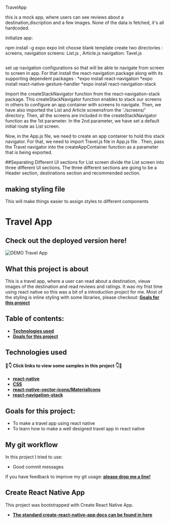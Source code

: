 TravelApp

this is a mock app, where users can see reviews about a destination,discription and a few images.
None of the data is fetched, it's all hardcoded.

Initialize app:

npm install -g expo
expo init <project name>
choose blank template
create two directories : screens, navigation 
screens: List.js , Article.js
navigation: Tavel.js 
##
set up navigation configurations so that  will be able to navigate from screen to screen in  app. 
For that install the react-navigation package along with its supporting dependent packages :
    *expo install react-navigation
    *expo install react-native-gesture-handler
    *expo install react-navigation-stack

Import the createStackNavigator function from the react-navigation-stack package. This createStackNavigator function enables to stack our screens in
others to configure an app container with screens to navigate. Then, we have also imported the List and Article screensfrom the ‘./screens/’ directory. 
Then, all the screens are included in the createStackNavigator function as the 1st parameter. In the 2nd parameter,
we have set a default initial route as List screen.

Now, in the App.js file, we need to create an app container to hold this stack navigator. For that, we need to import  Travel.js file in App.js file .
Then, pass the Travel navigator into the createAppContainer function as a parameter that is being exported.


##Separating Different UI sections for List screen
divide the List screen into three different UI sections. The three different sections are going to be a Header section, destinations section and 
recommended section.


## making styling file
This will make things easier to assign styles to different components




#  Travel App 
##  Check out the deployed version here! 

![DEMO Travel App](https://github.com/Lydia-coder/portfolio-project/blob/master/travelApp.gif)
## What this project is about

This is a travel app, where a user can read about a destination, vieuw images of the destination and read reviews and ratings. It was my frist time using react native so this was a bit of a introduction project for me. Most of the styling is inline styling with some libraries, please checkout: **[Goals for this project](#goals-for-this-project)**

## Table of contents:

- **[Technologies used](#technologies-used)**
- **[Goals for this project](#goals-for-this-project)**




## Technologies used

#### 👀👇 Click links to view some samples in this project 👇👀

- **[react-native](./screens/List.js)**   
- **[CSS](./screens/theme.js)**  
- **[react-native-vector-icons/MaterialIcons](./screens/Article.js)**  
- **[react-navigation-stack](./navigations/Travel.js)**  



## Goals for this project:

- To make a travel app using react native
- To learn how to make a well designed travel app in react native





## My git workflow

In this project I tried to use:

- Good commit messages

If you have feedback to improve my git usage: **[please drop me a line!](https://www.linkedin.com/in/lydia-michael-smeets/)** 






## Create React Native App

This project was bootstrapped with Create React Native App.

- **[The standard create-react-native-app docs can be found in here](https://github.com/facebook/react-native/blob/master/README.md)**



